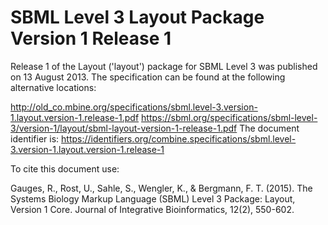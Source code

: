 # SBML Level 3 Layout Package Version 1 Release 1
Release 1 of the Layout ('layout') package for SBML Level 3 was published on 13 August 2013. The specification can be found at the following alternative locations:

http://old_co.mbine.org/specifications/sbml.level-3.version-1.layout.version-1.release-1.pdf
https://sbml.org/specifications/sbml-level-3/version-1/layout/sbml-layout-version-1-release-1.pdf
The document identifier is: https://identifiers.org/combine.specifications/sbml.level-3.version-1.layout.version-1.release-1

To cite this document use:

Gauges, R., Rost, U., Sahle, S., Wengler, K., & Bergmann, F. T. (2015). The Systems Biology Markup Language (SBML) Level 3 Package: Layout, Version 1 Core. Journal of Integrative Bioinformatics, 12(2), 550-602.